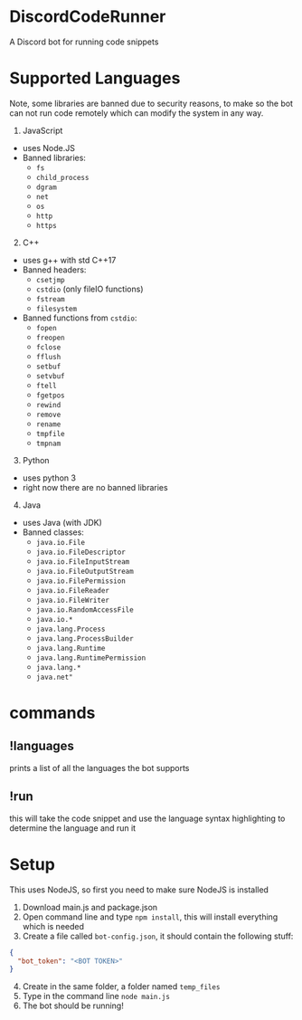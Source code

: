 # DiscordCodeRunner
A Discord bot for running code snippets

# Supported Languages
Note, some libraries are banned due to security reasons, to make so the bot can not run code remotely which can modify the system in any way.
1. JavaScript
  - uses Node.JS
  - Banned libraries: 
      * `fs`
      * `child_process`
      * `dgram`
      * `net`
      * `os`
      * `http`
      * `https`

2. C++
  - uses g++ with std C++17
  - Banned headers:
      * `csetjmp`
      * `cstdio` (only fileIO functions)
      * `fstream`
      * `filesystem`
  - Banned functions from `cstdio`:
      * `fopen`
      * `freopen`
      * `fclose`
      * `fflush`
      * `setbuf`
      * `setvbuf`
      * `ftell`
      * `fgetpos`
      * `rewind`
      * `remove`
      * `rename`
      * `tmpfile`
      * `tmpnam`
  
3. Python
  - uses python 3
  - right now there are no banned libraries
 
4. Java
  - uses Java (with JDK)
  - Banned classes:
      * `java.io.File`
      * `java.io.FileDescriptor`
      * `java.io.FileInputStream`
      * `java.io.FileOutputStream`
      * `java.io.FilePermission`
      * `java.io.FileReader`
      * `java.io.FileWriter`
      * `java.io.RandomAccessFile`
      * `java.io.*`
      * `java.lang.Process`
      * `java.lang.ProcessBuilder`
      * `java.lang.Runtime`
      * `java.lang.RuntimePermission`
      * `java.lang.*`
      * `java.net"`

# commands
## !languages
  prints a list of all the languages the bot supports
  
## !run <snippet>
  this will take the code snippet and use the language syntax highlighting to determine the language and run it

# Setup
This uses NodeJS, so first you need to make sure NodeJS is installed
1. Download main.js and package.json
2. Open command line and type `npm install`, this will install everything which is needed
3. Create a file called `bot-config.json`, it should contain the following stuff:
  ```JSON
  {
    "bot_token": "<BOT TOKEN>"
  }
  ```
4. Create in the same folder, a folder named `temp_files` 
5. Type in the command line `node main.js`
6. The bot should be running!
